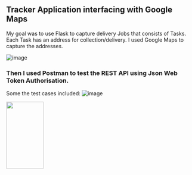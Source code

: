 ## Tracker Application interfacing with Google Maps

My goal was to use Flask to capture delivery Jobs that consists of Tasks. 
Each Task has an address for collection/delivery. 
I used Google Maps to capture the addresses. 

![image](https://user-images.githubusercontent.com/34986276/149943159-374795f4-3020-46c2-822e-786a353c4dbc.png)


### Then I used Postman to test the REST API using Json Web Token Authorisation.

Some the test cases included:
![image]()

<img src="https://user-images.githubusercontent.com/34986276/149945176-779898c1-e12a-4d70-aae3-04787ac9670c.png" width="100" height="180">


